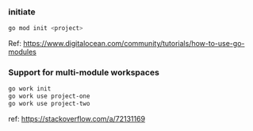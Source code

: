 ### initiate

```bash
go mod init <project>
```
Ref: https://www.digitalocean.com/community/tutorials/how-to-use-go-modules

### Support for multi-module workspaces

```bash
go work init
go work use project-one
go work use project-two
```
ref: https://stackoverflow.com/a/72131169